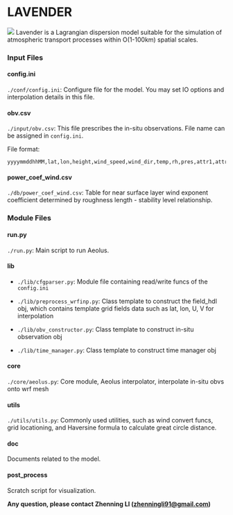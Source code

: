 # LAVENDER 
![](https://github.com/Novarizark/lavender/blob/master/lavender.png?raw=true)
Lavender is a Lagrangian dispersion model suitable for the simulation of atmospheric transport processes within O(1-100km) spatial scales.

### Input Files

#### config.ini
`./conf/config.ini`: Configure file for the model. You may set IO options and interpolation details in this file.


#### obv.csv
`./input/obv.csv`: This file prescribes the in-situ observations. File name can be assigned in `config.ini`.

File format:
```
yyyymmddhhMM,lat,lon,height,wind_speed,wind_dir,temp,rh,pres,attr1,attr2
```

#### power_coef_wind.csv
`./db/power_coef_wind.csv`: Table for near surface layer wind exponent coefficient determined by roughness length - stability level relationship.

### Module Files

#### run.py
`./run.py`: Main script to run Aeolus. 

#### lib

* `./lib/cfgparser.py`: Module file containing read/write funcs of the `config.ini`

* `./lib/preprocess_wrfinp.py`: Class template to construct the field_hdl obj, which contains template grid fields data such as lat, lon, U, V for interpolation

* `./lib/obv_constructor.py`: Class template to construct in-situ observation obj

* `./lib/time_manager.py`: Class template to construct time manager obj

#### core 
`./core/aeolus.py`: Core module, Aeolus interpolator, interpolate in-situ obvs onto wrf mesh

#### utils
`./utils/utils.py`: Commonly used utilities, such as wind convert funcs, grid locationing, and Haversine formula to calculate great circle distance. 

#### doc
Documents related to the model.

#### post_process
Scratch script for visualization.

**Any question, please contact Zhenning LI (zhenningli91@gmail.com)**
